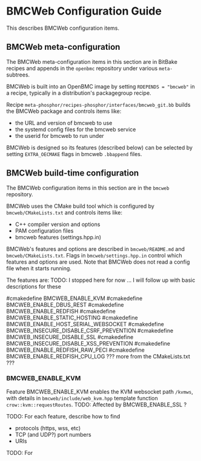 # BMCWeb Configuration Guide

This describes BMCWeb configuration items.

## BMCWeb meta-configuration

The BMCWeb meta-configuration items in this section are in BitBake
recipes and appends in the `openbmc` repository under various `meta-`
subtrees.

BMCWeb is built into an OpenBMC image by setting `RDEPENDS = "bmcweb"`
in a recipe, typically in a distribution's packagegroup recipe.

Recipe `meta-phosphor/recipes-phosphor/interfaces/bmcweb_git.bb`
builds the BMCWeb package and controls items like:
 - the URL and version of bmcweb to use
 - the systemd config files for the bmcweb service
 - the userid for bmcweb to run under

BMCWeb is designed so its features (described below) can be selected
by setting `EXTRA_OECMAKE` flags in bmcweb `.bbappend` files.

## BMCWeb build-time configuration

The BMCWeb configuration items in this section are in the `bmcweb`
repository.

BMCWeb uses the CMake build tool which is configured by
`bmcweb/CMakeLists.txt` and controls items like:
 - C++ compiler version and options
 - PAM configuration files
 - bmcweb features (settings.hpp.in)

BMCWeb's features and options are described in `bmcweb/README.md` and
`bmcweb/CMakeLists.txt`.  Flags in `bmcweb/settings.hpp.in` control
which features and options are used.  Note that BMCWeb does not read a
config file when it starts running.

The features are:
TODO: I stopped here for now ...  I will follow up with basic descriptions for these

#cmakedefine BMCWEB_ENABLE_KVM
#cmakedefine BMCWEB_ENABLE_DBUS_REST
#cmakedefine BMCWEB_ENABLE_REDFISH
#cmakedefine BMCWEB_ENABLE_STATIC_HOSTING
#cmakedefine BMCWEB_ENABLE_HOST_SERIAL_WEBSOCKET
#cmakedefine BMCWEB_INSECURE_DISABLE_CSRF_PREVENTION
#cmakedefine BMCWEB_INSECURE_DISABLE_SSL
#cmakedefine BMCWEB_INSECURE_DISABLE_XSS_PREVENTION
#cmakedefine BMCWEB_ENABLE_REDFISH_RAW_PECI
#cmakedefine BMCWEB_ENABLE_REDFISH_CPU_LOG
??? more from the CMakeLists.txt ???

### BMCWEB_ENABLE_KVM

Feature BMCWEB_ENABLE_KVM enables the KVM websocket path `/kvmws`, with
details in `bmcweb/include/web_kvm.hpp` template function
`crow::kvm::requestRoutes`.
TODO: Affected by BMCWEB_ENABLE_SSL ?


TODO: For each feature, describe how to find
 - protocols (https, wss, etc)
 - TCP (and UDP?) port numbers
 - URIs

TODO: For